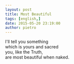 ```yaml
---
layout: post
title: Most Beautiful
tags: [english,]
date: 2015-05-20 23:19:00
author: pietro
---
```

I'll tell you something<br/>which is yours and sacred<br/>you, like the Truth,<br/>are most beautiful when naked.
